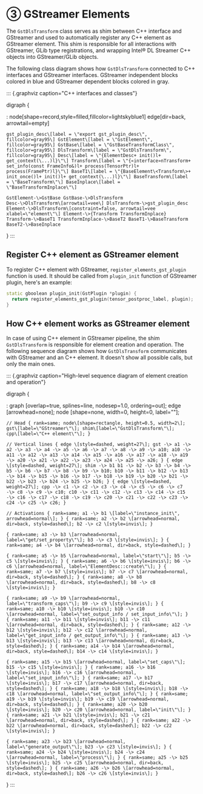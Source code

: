 # ③ GStreamer Elements

The `GstDlsTransform` class serves as shim between C++ interface and
GStreamer and used to automatically register any C++ element as
GStreamer element. This shim is responsible for all interactions with
GStreamer, GLib type registrations, and wrapping Intel® DL Streamer C++
objects into GStreamer/GLib objects.

The following class diagram shows how `GstDlsTransform` connected to C++
interfaces and GStreamer interfaces. GStreamer independent blocks
colored in blue and GStreamer dependent blocks colored in gray.

::: {.graphviz caption="C++ interfaces and classes"}

digraph {

:   node\[shape=record,style=filled,fillcolor=lightskyblue1\]
    edge\[dir=back, arrowtail=empty\]

    gst_plugin_desc\[label = \"export gst_plugin_desc\",
    fillcolor=gray95\] GstElement\[label = \"GstElement\",
    fillcolor=gray95\] GstBase\[label = \"GstBaseTransformClass\",
    fillcolor=gray95\] DlsTransform\[label = \"GstDlsTransform\",
    fillcolor=gray95\] Desc\[label = \"{ElementDesc+ init()l+
    get_context(\...)l}\"\] Transform\[label = \"{«interface»nTransform+
    set_info(const FrameInfo&)l+ process(TensorPtr)l+
    process(FramePtr)l}\"\] BaseT1\[label = \"{BaseElement\<Transform\>+
    init_once()l+ init()l+ get_context(\...)l}\"\] BaseTransform\[label
    = \"BaseTransform\"\] BaseInplace\[label =
    \"BaseTransformInplace\"\]

    GstElement-\>GstBase GstBase-\>DlsTransform
    Desc-\>DlsTransform\[arrowtail=vee\] DlsTransform-\>gst_plugin_desc
    Element-\>DlsTransform\[constraint=false, arrowtail=vee
    xlabel=\"element\"\] Element-\>{Transform TransformInplace}
    Transform-\>BaseT1 TransformInplace-\>BaseT2 BaseT1-\>BaseTransform
    BaseT2-\>BaseInplace

}
:::

## Register C++ element as GStreamer element

To register C++ element with GStreamer, `register_elements_gst_plugin`
function is used. It should be called from `plugin_init` function of
GStreamer plugin, here\'s an example:

``` cpp
static gboolean plugin_init(GstPlugin *plugin) {
  return register_elements_gst_plugin(tensor_postproc_label, plugin);
}
```

## How C++ element works as GStreamer element

In case of using C++ element in GStreamer pipeline, the shim
`GstDlsTransform` is responsible for element creation and operation. The
following sequence diagram shows how `GstDlsTransform` communicates with
GStreamer and an C++ element. It doesn\'t show all possible calls, but
only the main ones.

::: {.graphviz caption="High-level sequence diagram of element creation and operation"}

digraph {

:   graph \[overlap=true, splines=line, nodesep=1.0, ordering=out\];
    edge \[arrowhead=none\]; node \[shape=none, width=0, height=0,
    label=\"\"\];

    // Head { rank=same; node\[shape=rectangle, height=0.5, width=2\];
    gst\[label=\"GStreamer\"\]; shim\[label=\"GstDlsTransform\"\];
    cpp\[label=\"C++ element\"\]; }

    // Vertical lines { edge \[style=dashed, weight=27\]; gst -\> a1 -\>
    a2 -\> a3 -\> a4 -\> a5 -\> a6 -\> a7 -\> a8 -\> a9 -\> a10; a10 -\>
    a11 -\> a12 -\> a13 -\> a14 -\> a15 -\> a16 -\> a17 -\> a18 -\> a19
    -\> a20 -\> a21 -\> a22 -\> a23 -\> a24 -\> a25 -\> a26; } { edge
    \[style=dashed, weight=27\]; shim -\> b1 b1 -\> b2 -\> b3 -\> b4 -\>
    b5 -\> b6 -\> b7 -\> b8 -\> b9 -\> b10; b10 -\> b11 -\> b12 -\> b13
    -\> b14 -\> b15 -\> b16 -\> b17 -\> b18 -\> b19 -\> b20 -\> b21 -\>
    b22 -\> b23 -\> b24 -\> b25 -\> b26; } { edge \[style=dashed,
    weight=27\]; cpp -\> c1 -\> c2 -\> c3 -\> c4 -\> c5 -\> c6 -\> c7
    -\> c8 -\> c9 -\> c10; c10 -\> c11 -\> c12 -\> c13 -\> c14 -\> c15
    -\> c16 -\> c17 -\> c18 -\> c19 -\> c20 -\> c21 -\> c22 -\> c23 -\>
    c24 -\> c25 -\> c26; }

    // Activations { rank=same; a1 -\> b1 \[label=\"instance_init\",
    arrowhead=normal\]; } { rank=same; a2 -\> b2 \[arrowhead=normal,
    dir=back, style=dashed\]; b2 -\> c2 \[style=invis\]; }

    { rank=same; a3 -\> b3 \[arrowhead=normal,
    label=\"get/set_property\"\]; b3 -\> c3 \[style=invis\]; } {
    rank=same; a4 -\> b4 \[arrowhead=normal, dir=back, style=dashed\]; }

    { rank=same; a5 -\> b5 \[arrowhead=normal, label=\"start\"\]; b5 -\>
    c5 \[style=invis\]; } { rank=same; a6 -\> b6 \[style=invis\]; b6 -\>
    c6 \[arrowhead=normal, label=\"ElementDesc::create\"\]; } {
    rank=same; a7 -\> b7 \[style=invis\]; b7 -\> c7 \[arrowhead=normal,
    dir=back, style=dashed\]; } { rank=same; a8 -\> b8
    \[arrowhead=normal, dir=back, style=dashed\]; b8 -\> c8
    \[style=invis\]; }

    { rank=same; a9 -\> b9 \[arrowhead=normal,
    label=\"transform_caps\"\]; b9 -\> c9 \[style=invis\]; } {
    rank=same; a10 -\> b10 \[style=invis\]; b10 -\> c10
    \[arrowhead=normal, label=\"set_output_info / set_input_info\"\]; }
    { rank=same; a11 -\> b11 \[style=invis\]; b11 -\> c11
    \[arrowhead=normal, dir=back, style=dashed\]; } { rank=same; a12 -\>
    b12 \[style=invis\]; b12 -\> c12 \[arrowhead=normal,
    label=\"get_input_info / get_output_info\"\]; } { rank=same; a13 -\>
    b13 \[style=invis\]; b13 -\> c13 \[arrowhead=normal, dir=back,
    style=dashed\]; } { rank=same; a14 -\> b14 \[arrowhead=normal,
    dir=back, style=dashed\]; b14 -\> c14 \[style=invis\]; }

    { rank=same; a15 -\> b15 \[arrowhead=normal, label=\"set_caps\"\];
    b15 -\> c15 \[style=invis\]; } { rank=same; a16 -\> b16
    \[style=invis\]; b16 -\> c16 \[arrowhead=normal,
    label=\"set_input_info\"\]; } { rank=same; a17 -\> b17
    \[style=invis\]; b17 -\> c17 \[arrowhead=normal, dir=back,
    style=dashed\]; } { rank=same; a18 -\> b18 \[style=invis\]; b18 -\>
    c18 \[arrowhead=normal, label=\"set_output_info\"\]; } { rank=same;
    a19 -\> b19 \[style=invis\]; b19 -\> c19 \[arrowhead=normal,
    dir=back, style=dashed\]; } { rank=same; a20 -\> b20
    \[style=invis\]; b20 -\> c20 \[arrowhead=normal, label=\"init\"\]; }
    { rank=same; a21 -\> b21 \[style=invis\]; b21 -\> c21
    \[arrowhead=normal, dir=back, style=dashed\]; } { rank=same; a22 -\>
    b22 \[arrowhead=normal, dir=back, style=dashed\]; b22 -\> c22
    \[style=invis\]; }

    { rank=same; a23 -\> b23 \[arrowhead=normal,
    label=\"generate_output\"\]; b23 -\> c23 \[style=invis\]; } {
    rank=same; a24 -\> b24 \[style=invis\]; b24 -\> c24
    \[arrowhead=normal, label=\"process\"\]; } { rank=same; a25 -\> b25
    \[style=invis\]; b25 -\> c25 \[arrowhead=normal, dir=back,
    style=dashed\]; } { rank=same; a26 -\> b26 \[arrowhead=normal,
    dir=back, style=dashed\]; b26 -\> c26 \[style=invis\]; }

}
:::
